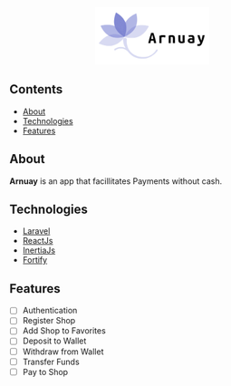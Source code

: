 <div align="center">
    <img src="./public/logo.png" height="100">
</div>

## Contents
* [About](#About)
* [Technologies](#Technologies)
* [Features](#Features)


## About
__Arnuay__ is an app that facillitates Payments without cash.

## Technologies
* [Laravel](https://laravel.com)
* [ReactJs](https://reactjs.org)
* [InertiaJs](https://inertiajs.com)
* [Fortify](https://laravel.com/docs/8.x/fortify)

## Features
* [ ] Authentication
* [ ] Register Shop
* [ ] Add Shop to Favorites
* [ ] Deposit to Wallet
* [ ] Withdraw from Wallet
* [ ] Transfer Funds
* [ ] Pay to Shop
